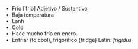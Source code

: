 - Frío	[ˈfɾio]	Adjetivo / Sustantivo
- Baja temperatura
- Lạnh
- Cold
- Hace mucho frío en enero.
- Enfriar (to cool), frigorífico (fridge)	Latín: *frigidus*